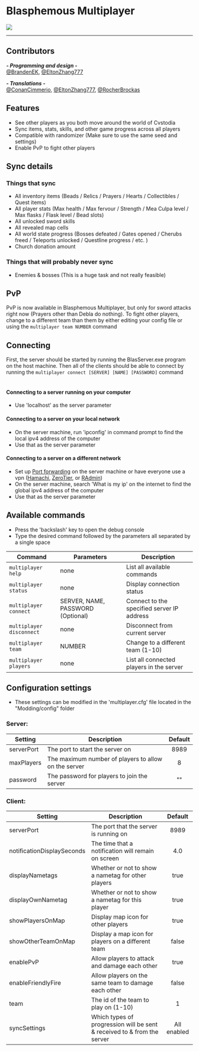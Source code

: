 # Blasphemous Multiplayer

<img src="https://img.shields.io/github/downloads/BrandenEK/Blasphemous.Multiplayer/total?color=39B7C6&style=for-the-badge">

---

## Contributors

***- Programming and design -*** <br>
[@BrandenEK](https://github.com/BrandenEK), [@EltonZhang777](https://github.com/EltonZhang777)

***- Translations -*** <br>
[@ConanCimmerio](https://github.com/ConanCimmerio), [@EltonZhang777](https://github.com/EltonZhang777), [@RocherBrockas](https://github.com/RocherBrockas)

## Features
- See other players as you both move around the world of Cvstodia
- Sync items, stats, skills, and other game progress across all players
- Compatible with randomizer (Make sure to use the same seed and settings)
- Enable PvP to fight other players

## Sync details

### Things that sync
- All inventory items (Beads / Relics / Prayers / Hearts / Collectibles / Quest items)
- All player stats (Max health / Max fervour / Strength / Mea Culpa level / Max flasks / Flask level / Bead slots)
- All unlocked sword skills
- All revealed map cells
- All world state progress (Bosses defeated / Gates opened / Cherubs freed / Teleports unlocked / Questline progress / etc. )
- Church donation amount

### Things that will probably never sync
- Enemies & bosses (This is a huge task and not really feasible)

## PvP
PvP is now available in Blasphemous Multiplayer, but only for sword attacks right now (Prayers other than Debla do nothing).  To fight other players, change to a different team than them by either editing your config file or using the ```multiplayer team NUMBER``` command

## Connecting
First, the server should be started by running the BlasServer.exe program on the host machine.  Then all of the clients should be able to connect by running the ```multiplayer connect [SERVER] [NAME] [PASSWORD]``` command
<br><br>

#### Connecting to a server running on your computer
- Use 'localhost' as the server parameter
#### Connecting to a server on your local network
- On the server machine, run 'ipconfig' in command prompt to find the local ipv4 address of the computer
- Use that as the server parameter
#### Connecting to a server on a different network
- Set up [Port forwarding](https://nordvpn.com/blog/open-ports-on-router/) on the server machine or have everyone use a vpn ([Hamachi](https://vpn.net/), [ZeroTier](https://www.zerotier.com/), or [RAdmin](https://www.radmin-vpn.com/))
- On the server machine, search 'What is my ip' on the internet to find the global ipv4 address of the computer
- Use that as the server parameter

## Available commands
- Press the 'backslash' key to open the debug console
- Type the desired command followed by the parameters all separated by a single space

| Command | Parameters | Description |
| ------- | ----------- | ------- |
| `multiplayer help` | none | List all available commands |
| `multiplayer status` | none | Display connection status |
| `multiplayer connect` | SERVER, NAME, PASSWORD (Optional) | Connect to the specified server IP address |
| `multiplayer disconnect` | none | Disconnect from current server |
| `multiplayer team` | NUMBER | Change to a different team (1-10) |
| `multiplayer players` | none | List all connected players in the server |

## Configuration settings
- These settings can be modified in the 'multiplayer.cfg' file located in the "Modding/config" folder

### Server:

| Setting | Description | Default |
| ------- | ----------- | :-----: |
| serverPort | The port to start the server on | 8989 |
| maxPlayers| The maximum number of players to allow on the server| 8 |
| password | The password for players to join the server | "" |

### Client:

| Setting | Description | Default |
| ------- | ----------- | :-----: |
| serverPort | The port that the server is running on | 8989 |
| notificationDisplaySeconds | The time that a notification will remain on screen | 4.0 |
| displayNametags | Whether or not to show a nametag for other players | true |
| displayOwnNametag | Whether or not to show a nametag for this player | true |
| showPlayersOnMap | Display map icon for other players | true |
| showOtherTeamOnMap | Display a map icon for players on a different team | false |
| enablePvP | Allow players to attack and damage each other | true |
| enableFriendlyFire | Allow players on the same team to damage each other | false |
| team | The id of the team to play on (1-10) | 1 |
| syncSettings | Which types of progression will be sent & received to & from the server | All enabled |
